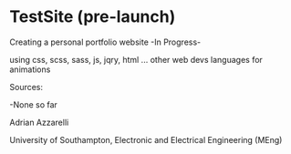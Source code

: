 # TestSite (pre-launch)

Creating a personal portfolio website -In Progress-

using css, scss, sass, js, jqry, html ... other web devs languages for animations


Sources: 

-None so far

Adrian Azzarelli

University of Southampton, Electronic and Electrical Engineering (MEng)
